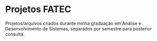 # Projetos FATEC
Projetos/arquivos criados durante minha graduação em Análise e Desenvolvimento de Sistemas, separados por semestre para posterior consulta.
